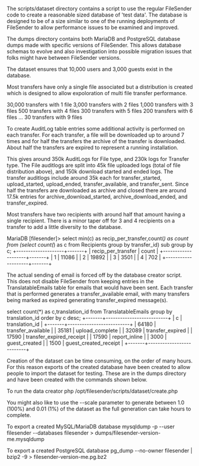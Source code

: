 
The scripts/dataset directory contains a script to use the regular
FileSender code to create a reasonable sized database of 'test data'.
The database is designed to be of a size similar to one of the running
deployments of FileSender to allow performance issues to be examined
and improved.

The dumps directory contains both MariaDB and PostgreSQL database
dumps made with specific versions of FileSender. This allows database
schemas to evolve and also investigation into possible migration
issues that folks might have between FileSender versions.

The dataset ensures that 10,000 users and 3,000 guests exist in the
database. 

Most transfers have only a single file associated but a distribution
is created which is designed to allow expoloration of multi file transfer
performance.

30,000  transfers with 1 file
 3,000  transfers with 2 files
 1,000  transfers with 3 files
   500  transfers with 4 files
   300  transfers with 5 files
   200  transfers with 6 files
    ...
    30  transfers with 9 files

To create AuditLog table entries some additional activity is performed
on each transfer. For each transfer, a file will be downloaded up to
around 7 times and for half the transfers the archive of the transfer
is downloaded. About half the transfers are expired to represent a
running installation.

This gives around 350k AuditLogs for File type, and 230k logs for
Transfer type. The File auditlogs are split into 45k file uploaded
logs (total of file distribution above), and 150k download started and
ended logs. The transfer auditlogs include around 35k each for
transfer_started, upload_started, upload_ended, transfer_available,
and transfer_sent. Since half the transfers are downloaded as archive
and closed there are around 17.5k entries for
archive_download_started, archive_download_ended, and
transfer_expired.

Most transfers have two recipients with around half that amount having
a single recipient. There is a minor taper off for 3 and 4 recipients
on a transfer to add a little diversity to the database. 

MariaDB [filesender]> select min(c) as recip_per_transfer,count(*) as count
  from (select count(*) as c from Recipients group by transfer_id) sub group by c;
+--------------------+-------+
| recip_per_transfer | count |
+--------------------+-------+
|                  1 | 11086 |
|                  2 | 19892 |
|                  3 |  3501 |
|                  4 |   702 |
+--------------------+-------+

The actual sending of email is forced off by the database creator
script. This does not disable FileSender from keeping entries in the
TranslatableEmails table for emails that would have been sent. Each
transfer that is performed generates a transfer_available email, with
many transfers being marked as expired generating transfer_expired
message(s).

select count(*) as c,translation_id from
 TranslatableEmails group by translation_id order by c desc;
+-------+--------------------------+
| c     | translation_id           |
+-------+--------------------------+
| 64180 | transfer_available       |
| 35181 | upload_complete          |
| 32089 | transfer_expired         |
| 17590 | transfer_expired_receipt |
| 17590 | report_inline            |
|  3000 | guest_created            |
|  1500 | guest_created_receipt    |
+-------+--------------------------+

Creation of the dataset can be time consuming, on the order of many hours.
For this reason exports of the created database have been created to
allow people to import the dataset for testing. These are in the dumps
directory and have been created with the commands shown below.

To run the data creator
php /opt/filesender/scripts/dataset/create.php

You might also like to use the --scale parameter to generate between
1.0 (100%) and 0.01 (1%) of the dataset as the full generation can take
hours to complete.

To export a created MySQL/MariaDB database
mysqldump -p --user filesender --databases filesender > dumps/filesender-version-me.mysqldump

To export a created PostgreSQL database
pg_dump --no-owner filesender | bzip2 -9 > filesender-version-me.pg.bz2

